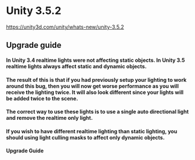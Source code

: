 # Unity 3.5.2
https://unity3d.com/unity/whats-new/unity-3.5.2

## Upgrade guide


#### In Unity 3.4 realtime lights were not affecting static objects. In Unity 3.5 realtime lights always affect static and dynamic objects.

#### The result of this is that if you had previously setup your lighting to work around this bug, then you will now get worse performance as you will receive the lighting twice. It will also look different since your lights will be added twice to the scene.

#### The correct way to use these lights is to use a single auto directional light and remove the realtime only light.

#### If you wish to have different realtime lighting than static lighting, you should using light culling masks to affect only dynamic objects.

#### Upgrade Guide
